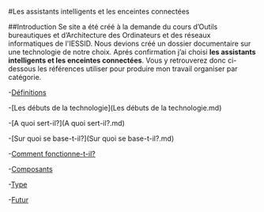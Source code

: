 #Les assistants intelligents et les enceintes connectées

##Introduction 
Se site a été créé à la demande du cours d’Outils bureautiques et d’Architecture des Ordinateurs et des réseaux informatiques de l'IESSID. Nous devions créé un dossier documentaire sur une technologie de notre choix. Aprés confirmation j’ai choisi **les assistants intelligents et les enceintes connectées**. Vous y retrouverez donc ci-dessous les références utiliser pour produire mon travail organiser par catégorie. 

-[Définitions](Définitions.md)

-[Les débuts de la technologie](Les débuts de la technologie.md)

-[A quoi sert-il?](A quoi sert-il?.md)

-[Sur quoi se base-t-il?](Sur quoi se base-t-il?.md)

-[Comment fonctionne-t-il?](Comment_fonctionne_t_il?.md)

-[Composants](Composants.md)

-[Type](Type.md)

-[Futur](Futur.md)
